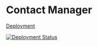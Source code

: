 # Contact Manager 

<a href="https://contactmain.netlify.app/">Deployment</a>

[![Deployment Status](https://api.netlify.com/api/v1/badges/cac32e7e-d6fa-4cfc-9c06-3a953b2ba4a4/deploy-status)](https://contactmain.netlify.app/)

